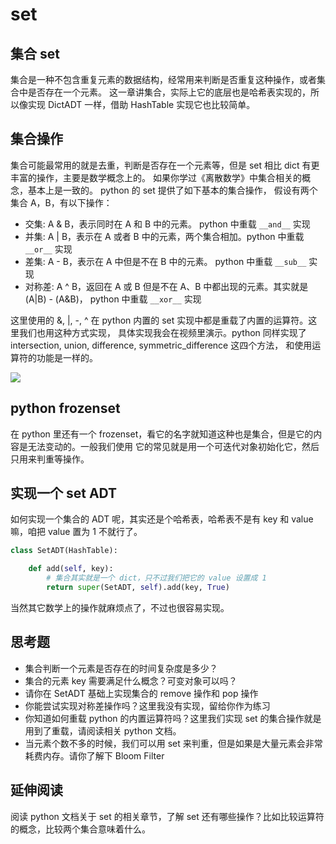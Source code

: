 # set

## 集合 set

集合是一种不包含重复元素的数据结构，经常用来判断是否重复这种操作，或者集合中是否存在一个元素。 这一章讲集合，实际上它的底层也是哈希表实现的，所以像实现 DictADT 一样，借助 HashTable 实现它也比较简单。

## 集合操作

集合可能最常用的就是去重，判断是否存在一个元素等，但是 set 相比 dict 有更丰富的操作，主要是数学概念上的。 如果你学过《离散数学》中集合相关的概念，基本上是一致的。 python 的 set 提供了如下基本的集合操作， 假设有两个集合 A，B，有以下操作：

* 交集: A & B，表示同时在 A 和 B 中的元素。 python 中重载  `__and__` 实现
* 并集: A \| B，表示在 A 或者 B 中的元素，两个集合相加。python 中重载 `__or__` 实现
* 差集:  A - B，表示在 A 中但是不在 B 中的元素。 python 中重载 `__sub__` 实现
* 对称差: A ^ B，返回在 A 或 B 但是不在 A、B 中都出现的元素。其实就是 \(A\|B\) - \(A&B\)， python 中重载 `__xor__` 实现

这里使用的 &, \|, -, ^ 在 python 内置的 set 实现中都是重载了内置的运算符。这里我们也用这种方式实现， 具体实现我会在视频里演示。python 同样实现了 intersection, union, difference, symmetric\_difference 这四个方法， 和使用运算符的功能是一样的。

![](../../.gitbook/assets/set.png)

## python frozenset

在 python 里还有一个 frozenset，看它的名字就知道这种也是集合，但是它的内容是无法变动的。一般我们使用 它的常见就是用一个可迭代对象初始化它，然后只用来判重等操作。

## 实现一个 set ADT

如何实现一个集合的 ADT 呢，其实还是个哈希表，哈希表不是有 key 和 value 嘛，咱把 value 置为 1 不就行了。

```python
class SetADT(HashTable):

    def add(self, key):
        # 集合其实就是一个 dict，只不过我们把它的 value 设置成 1
        return super(SetADT, self).add(key, True)
```

当然其它数学上的操作就麻烦点了，不过也很容易实现。

## 思考题

* 集合判断一个元素是否存在的时间复杂度是多少？
* 集合的元素 key 需要满足什么概念？可变对象可以吗？
* 请你在 SetADT 基础上实现集合的 remove 操作和 pop 操作
* 你能尝试实现对称差操作吗？这里我没有实现，留给你作为练习
* 你知道如何重载 python 的内置运算符吗？这里我们实现 set 的集合操作就是用到了重载，请阅读相关 python 文档。
* 当元素个数不多的时候，我们可以用 set 来判重，但是如果是大量元素会非常耗费内存。请你了解下 Bloom Filter

## 延伸阅读

阅读 python 文档关于 set 的相关章节，了解 set 还有哪些操作？比如比较运算符的概念，比较两个集合意味着什么。

